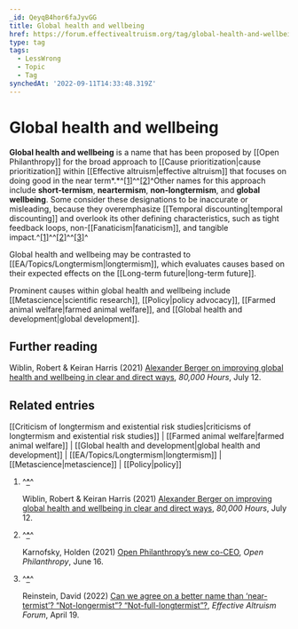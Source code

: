 ```yaml
---
_id: QeyqB4hor6faJyvGG
title: Global health and wellbeing
href: https://forum.effectivealtruism.org/tag/global-health-and-wellbeing
type: tag
tags:
  - LessWrong
  - Topic
  - Tag
synchedAt: '2022-09-11T14:33:48.319Z'
---
```

# Global health and wellbeing

**Global health and wellbeing** is a name that has been proposed by [[Open Philanthropy]] for the broad approach to [[Cause prioritization|cause prioritization]] within [[Effective altruism|effective altruism]] that focuses on doing good in the near term*.*^[\[1\]](#fn2mai76sf85l)^^[\[2\]](#fnx3td3il12u)^Other names for this approach include **short-termism**, **neartermism**, **non-longtermism**, and **global wellbeing**. Some consider these designations to be inaccurate or misleading, because they overemphasize [[Temporal discounting|temporal discounting]] and overlook its other defining characteristics, such as tight feedback loops, non-[[Fanaticism|fanaticism]], and tangible impact.^[\[1\]](#fn2mai76sf85l)^^[\[2\]](#fnx3td3il12u)^^[\[3\]](#fn4ljbtpmoqad)^

Global health and wellbeing may be contrasted to [[EA/Topics/Longtermism|longtermism]], which evaluates causes based on their expected effects on the [[Long-term future|long-term future]]. 

Prominent causes within global health and wellbeing include [[Metascience|scientific research]], [[Policy|policy advocacy]], [[Farmed animal welfare|farmed animal welfare]], and [[Global health and development|global development]]. 

Further reading
---------------

Wiblin, Robert & Keiran Harris (2021) [Alexander Berger on improving global health and wellbeing in clear and direct ways](https://80000hours.org/podcast/episodes/alexander-berger-improving-global-health-wellbeing-clear-direct-ways/), *80,000 Hours*, July 12.

Related entries
---------------

[[Criticism of longtermism and existential risk studies|criticisms of longtermism and existential risk studies]] | [[Farmed animal welfare|farmed animal welfare]] | [[Global health and development|global health and development]] | [[EA/Topics/Longtermism|longtermism]] | [[Metascience|metascience]] | [[Policy|policy]]

1.  ^**[^](#fnref2mai76sf85l)**^
    
    Wiblin, Robert & Keiran Harris (2021) [Alexander Berger on improving global health and wellbeing in clear and direct ways](https://80000hours.org/podcast/episodes/alexander-berger-improving-global-health-wellbeing-clear-direct-ways/), *80,000 Hours*, July 12.
    
2.  ^**[^](#fnrefx3td3il12u)**^
    
    Karnofsky, Holden (2021) [Open Philanthropy’s new co-CEO](https://www.openphilanthropy.org/blog/open-philanthropys-new-co-ceo), *Open Philanthropy*, June 16.
    
3.  ^**[^](#fnref4ljbtpmoqad)**^
    
    Reinstein, David (2022) [Can we agree on a better name than ‘near-termist’? “Not-longermist”? “Not-full-longtermist”?](https://forum.effectivealtruism.org/posts/ySP5ZhXsxWXv7suv2/can-we-agree-on-a-better-name-than-near-termist-not), *Effective Altruism Forum*, April 19.